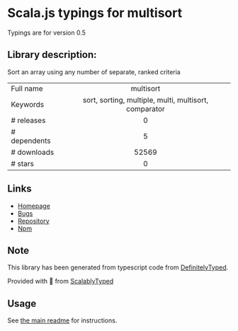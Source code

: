 
# Scala.js typings for multisort

Typings are for version 0.5

## Library description:
Sort an array using any number of separate, ranked criteria

|                    |                 |
| ------------------ | :-------------: |
| Full name          | multisort |
| Keywords           | sort, sorting, multiple, multi, multisort, comparator |
| # releases         | 0 |
| # dependents       | 5 |
| # downloads        | 52569 |
| # stars            | 0 |

## Links
- [Homepage](https://github.com/peterkhayes/multisort)
- [Bugs](https://github.com/peterkhayes/multisort/issues)
- [Repository](https://github.com/peterkhayes/multisort)
- [Npm](https://www.npmjs.com/package/multisort)
    


## Note
This library has been generated from typescript code from [DefinitelyTyped](https://definitelytyped.org).

Provided with :purple_heart: from [ScalablyTyped](https://github.com/oyvindberg/ScalablyTyped)

## Usage
See [the main readme](../../readme.md) for instructions.


